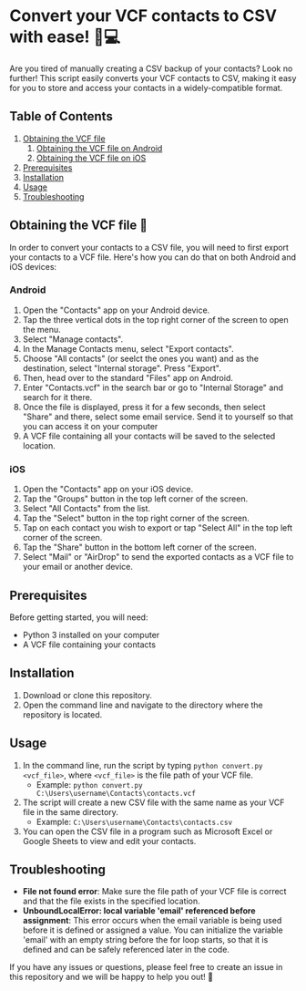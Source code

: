 <h1>Convert your VCF contacts to CSV with ease! 📱💻</h1><p>Are you tired of manually creating a CSV backup of your contacts? Look no further! This script easily converts your VCF contacts to CSV, making it easy for you to store and access your contacts in a widely-compatible format.</p><h2>Table of Contents</h2><ol><li><a href="#obtaining-the-vcf-file" target="_new">Obtaining the VCF file</a><ol><li><a href="#android" target="_new">Obtaining the VCF file on Android</a></li><li><a href="#ios" target="_new">Obtaining the VCF file on iOS</a></li></ol></li><li><a href="#prerequisites" target="_new">Prerequisites</a></li><li><a href="#installation" target="_new">Installation</a></li><li><a href="#usage" target="_new">Usage</a></li><li><a href="#troubleshooting" target="_new">Troubleshooting</a></li></ol><h2>Obtaining the VCF file 📱</h2><p>In order to convert your contacts to a CSV file, you will need to first export your contacts to a VCF file. Here's how you can do that on both Android and iOS devices:</p><h3>Android</h3><ol><li>Open the "Contacts" app on your Android device.</li><li>Tap the three vertical dots in the top right corner of the screen to open the menu.</li><li>Select "Manage contacts".</li><li>In the Manage Contacts menu, select "Export contacts".</li><li>Choose "All contacts" (or seelct the ones you want) and as the destination, select "Internal storage". Press "Export".</li><li>Then, head over to the standard "Files" app on Android.</li><li>Enter "Contacts.vcf" in the search bar or go to "Internal Storage" and search for it there.</li><li>Once the file is displayed, press it for a few seconds, then select "Share" and there, select some email service. Send it to yourself so that you can access it on your computer </li><li>A VCF file containing all your contacts will be saved to the selected location.</li></ol><h3>iOS</h3><ol><li>Open the "Contacts" app on your iOS device.</li><li>Tap the "Groups" button in the top left corner of the screen.</li><li>Select "All Contacts" from the list.</li><li>Tap the "Select" button in the top right corner of the screen.</li><li>Tap on each contact you wish to export or tap "Select All" in the top left corner of the screen.</li><li>Tap the "Share" button in the bottom left corner of the screen.</li><li>Select "Mail" or "AirDrop" to send the exported contacts as a VCF file to your email or another device.</li></ol><h2>Prerequisites</h2><p>Before getting started, you will need:</p><ul><li>Python 3 installed on your computer</li><li>A VCF file containing your contacts</li></ul><h2>Installation</h2><ol><li>Download or clone this repository.</li><li>Open the command line and navigate to the directory where the repository is located.</li></ol><h2>Usage</h2><ol><li>In the command line, run the script by typing <code>python convert.py &lt;vcf_file&gt;</code>, where <code>&lt;vcf_file&gt;</code> is the file path of your VCF file.<ul><li>Example: <code>python convert.py C:\Users\username\Contacts\contacts.vcf</code></li></ul></li><li>The script will create a new CSV file with the same name as your VCF file in the same directory.<ul><li>Example: <code>C:\Users\username\Contacts\contacts.csv</code></li></ul></li><li>You can open the CSV file in a program such as Microsoft Excel or Google Sheets to view and edit your contacts.</li></ol><h2>Troubleshooting</h2><ul><li><strong>File not found error</strong>: Make sure the file path of your VCF file is correct and that the file exists in the specified location.</li><li><strong>UnboundLocalError: local variable 'email' referenced before assignment</strong>: This error occurs when the email variable is being used before it is defined or assigned a value. You can initialize the variable 'email' with an empty string before the for loop starts, so that it is defined and can be safely referenced later in the code.</li></ul><p>If you have any issues or questions, please feel free to create an issue in this repository and we will be happy to help you out! 🤗</p>
